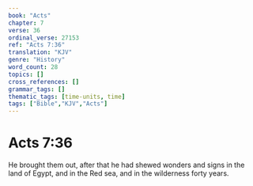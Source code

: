```yaml
---
book: "Acts"
chapter: 7
verse: 36
ordinal_verse: 27153
ref: "Acts 7:36"
translation: "KJV"
genre: "History"
word_count: 28
topics: []
cross_references: []
grammar_tags: []
thematic_tags: [time-units, time]
tags: ["Bible","KJV","Acts"]
---
```


# Acts 7:36

He brought them out, after that he had shewed wonders and signs in the land of Egypt, and in the Red sea, and in the wilderness forty years.
